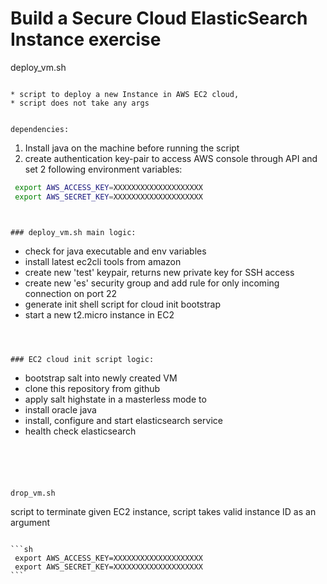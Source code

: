 # Build a Secure Cloud ElasticSearch Instance exercise


deploy_vm.sh
~~~

* script to deploy a new Instance in AWS EC2 cloud, 
* script does not take any args


dependencies: 
~~~

1. Install java on the machine before running the script 
2. create authentication key-pair to access AWS console through API and set 2 following environment variables: 

```sh
 export AWS_ACCESS_KEY=XXXXXXXXXXXXXXXXXXXX
 export AWS_SECRET_KEY=XXXXXXXXXXXXXXXXXXXX
```

~~~


### deploy_vm.sh main logic: 

~~~
* check for java executable and env variables 
* install latest ec2cli tools from amazon 
* create new 'test' keypair, returns new private key for SSH access  
* create new 'es' security group and add rule for only incoming connection on port 22 
* generate init shell script for cloud init bootstrap 
* start a new t2.micro instance in EC2 
~~~



### EC2 cloud init script logic: 

~~~
* bootstrap salt into newly created VM 
* clone this repository from github 
* apply salt highstate in a masterless mode to
* install oracle java 
* install, configure and start elasticsearch service 
* health check elasticsearch 
~~~





drop_vm.sh   
~~~
script to terminate given EC2 instance, 
script takes valid instance ID as an argument

~~~

```sh
 export AWS_ACCESS_KEY=XXXXXXXXXXXXXXXXXXXX
 export AWS_SECRET_KEY=XXXXXXXXXXXXXXXXXXXX
```


